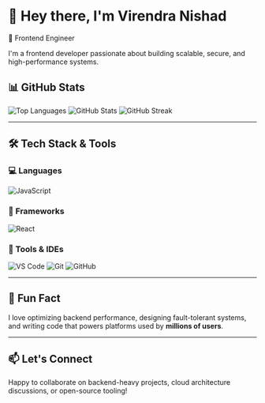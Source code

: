 # 👋 Hey there, I'm Virendra Nishad

🚀 Frontend Engineer

I'm a frontend developer passionate about building scalable, secure, and high-performance systems.


## 📊 GitHub Stats

![Top Languages](https://github-readme-stats.vercel.app/api/top-langs/?username=nishad-virendra&layout=compact&theme=tokyonight)
![GitHub Stats](https://github-readme-stats.vercel.app/api?username=nishad-virendra&show_icons=true&theme=tokyonight)
![GitHub Streak](https://streak-stats.demolab.com/?user=nishad-virendra&theme=tokyonight&border_radius=5.5)

---

## 🛠️ Tech Stack & Tools

### 💻 Languages
![JavaScript](https://img.shields.io/badge/JavaScript-F7DF1E?style=for-the-badge&logo=javascript&logoColor=black)

### 🧩 Frameworks
![React](https://img.shields.io/badge/React-20232A?style=for-the-badge&logo=react&logoColor=61DAFB)

### 🧰 Tools & IDEs
 ![VS Code](https://img.shields.io/badge/VSCode-007ACC?style=for-the-badge&logo=visualstudiocode&logoColor=white)
![Git](https://img.shields.io/badge/Git-F05032?style=for-the-badge&logo=git&logoColor=white)
![GitHub](https://img.shields.io/badge/GitHub-181717?style=for-the-badge&logo=github&logoColor=white)

---

## 🧠 Fun Fact

I love optimizing backend performance, designing fault-tolerant systems, and writing code that powers platforms used by **millions of users**.

---

## 📫 Let's Connect

Happy to collaborate on backend-heavy projects, cloud architecture discussions, or open-source tooling!
